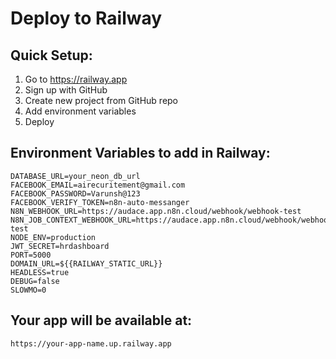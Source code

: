 # Deploy to Railway

## Quick Setup:
1. Go to https://railway.app
2. Sign up with GitHub
3. Create new project from GitHub repo
4. Add environment variables
5. Deploy

## Environment Variables to add in Railway:
```
DATABASE_URL=your_neon_db_url
FACEBOOK_EMAIL=airecuritement@gmail.com
FACEBOOK_PASSWORD=Varunsh@123
FACEBOOK_VERIFY_TOKEN=n8n-auto-messanger
N8N_WEBHOOK_URL=https://audace.app.n8n.cloud/webhook/webhook-test
N8N_JOB_CONTEXT_WEBHOOK_URL=https://audace.app.n8n.cloud/webhook/webhook-test
NODE_ENV=production
JWT_SECRET=hrdashboard
PORT=5000
DOMAIN_URL=${{RAILWAY_STATIC_URL}}
HEADLESS=true
DEBUG=false
SLOWMO=0
```

## Your app will be available at:
`https://your-app-name.up.railway.app`